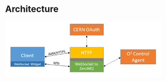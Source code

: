 # Architecture
![Control GUI Architecture](./images/architecture.png "Prototype of Control GUI - Architecture")

